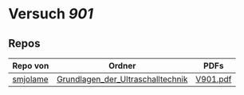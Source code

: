 # Versuch *901*

## Repos

|          Repo von          |                                                          Ordner                                                          |                                                                         PDFs                                                                          |
|----------------------------|--------------------------------------------------------------------------------------------------------------------------|-------------------------------------------------------------------------------------------------------------------------------------------------------|
|[smjolame](../repo/smjolame)|[Grundlagen_der_Ultraschalltechnik](https://github.com/smjolame/Praktikum_1/tree/master/Grundlagen_der_Ultraschalltechnik)|[V901.pdf](https://docs.google.com/viewer?url=https://raw.githubusercontent.com/smjolame/Praktikum_1/master/Grundlagen_der_Ultraschalltechnik/V901.pdf)|
